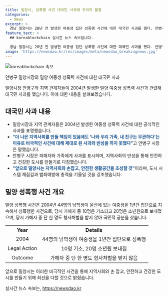 ```yaml
---
title: 밀양시, 성폭행 사건 대국민 사과에 우리의 불찰
categories:
  - News
excerpt: >
  경남 밀양시는 20년 전 발생한 여중생 집단 성폭행 사건에 대한 대국민 사과를 했다. 안병구 시장과 관계자들은 피해자와 국민에게 사과하고, 지역사회의 안전한 도시 조성을 약속했다. 2004년 발생한 성폭행 사건은 국민적 공분을 샀는데, 가해자 중 형사처벌을 받지 않은 것에 대한 비판이 지속되고 있다. 지역사회와 손을 잡고 범죄예방에 힘을 쏟을 것이라고 강조했다. (150자)
feature_text: >
  ## koreablockchain 실시간 뉴스 속보입니다.

  경남 밀양시는 20년 전 발생한 여중생 집단 성폭행 사건에 대한 대국민 사과를 했다. 안병구 시장과 관계자들은 피해자와 국민에게 사과하고, 지역사회의 안전한 도시 조성을 약속했다. 2004년 발생한 성폭행 사건은 국민적 공분을 샀는데, 가해자 중 형사처벌을 받지 않은 것에 대한 비판이 지속되고 있다. 지역사회와 손을 잡고 범죄예방에 힘을 쏟을 것이라고 강조했다. (150자)
image: 'https://newsdao.kr/res/images/meta/newsdao_breakingnews.jpg'
---
```


<p><img src="https://newsdao.kr/res/images/meta/newsdao_breakingnews.jpg" alt="koreablockchain 속보" /></p>

<p>안병구 밀양시장의 밀양 여중생 성폭력 사건에 대한 대국민 사과</p>

<p data-ke-size="size16">밀양시장 안병구와 지역 관계자들이 2004년 발생한 밀양 여중생 성폭력 사건과 관련해 대국민 사과를 했습니다. 이에 대한 내용을 살펴보겠습니다.</p>

<h2 data-ke-size="size26">대국민 사과 내용</h2>

<ul>
  <li>밀양시장과 지역 관계자들은 2004년 발생한 여중생 성폭력 사건에 대한 공식적인 사과를 표명했습니다.</li>
  <li><b><span style="color: #1a5490;">"더 나은 지역사회를 만들 책임이 있음에도 '나와 우리 가족, 내 친구는 무관하다'는 이유로 비극적인 사건에 대해 제대로 된 사과와 반성을 하지 못했다”</span></b>고 안병구 시장은 말했습니다.</li>
  <li>안병구 시장은 피해자와 가족에게 사과를 표시하며, 지역사회의 반성을 통해 안전하고 건강한 도시를 만들기로 다짐했습니다.</li>
  <li><b><span style="color: #1a5490;">"앞으로 밀양시는 지역사회와 손잡고, 안전한 생활공간을 조성할 것"</span></b>이라며, 도시 시스템 재점검과 범죄예방에 총력을 기울일 것을 강조했습니다.</li>
</ul>

<h2 data-ke-size="size26">밀양 성폭행 사건 개요</h2>

<p data-ke-size="size16">밀양 성폭행 사건은 2004년 44명의 남학생이 울산에 있는 여중생을 1년간 집단으로 지속해서 성폭행한 사건으로, 당시 가해자 중 10명은 기소되고 20명은 소년원으로 보내졌으며, 당시 가해자 중 단 한 명도 형사처벌을 받지 않아 국민적 공분을 샀습니다.</p>

<table>
  <tr>
    <th style="text-align: center;">Year</th>
    <th style="text-align: center;">Details</th>
  </tr>
  <tr>
    <td style="text-align: center;">2004</td>
    <td style="text-align: center;">44명의 남학생이 여중생을 1년간 집단으로 성폭행</td>
  </tr>
  <tr>
    <td style="text-align: center;">Legal Action</td>
    <td style="text-align: center;">10명 기소, 20명 소년원 보내짐</td>
  </tr>
  <tr>
    <td style="text-align: center;">Outcome</td>
    <td style="text-align: center;">가해자 중 단 한 명도 형사처벌을 받지 않음</td>
  </tr>
</table>

<p data-ke-size="size16">앞으로 밀양시는 이러한 비극적인 사건을 통해 지역사회와 손 잡고, 안전하고 건강한 도시를 만들기 위해 최선을 다할 것으로 밝혔습니다.</p>
실시간 뉴스 속보는, <a href="https://newsdao.kr" rel="dofollow">https://newsdao.kr</a>


